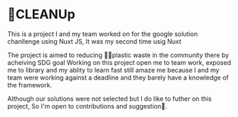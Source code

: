 # 🎍CLEANUp
This is a project I and my team worked on for the google solution chanllenge using Nuxt JS, It was my second time usig Nuxt

The project is aimed to reducing 🥤🥤plastic waste in the community there by acheiving SDG goal
Working on this project open me to team work, exposed me to library and my ablity to learn fast still amaze me
because I and my team were working against a deadline and they barely have a knowledge of the framework.

Although our solutions were not selected but I do like to futher on this project,
So I'm open to contributions and suggestion🤗.
